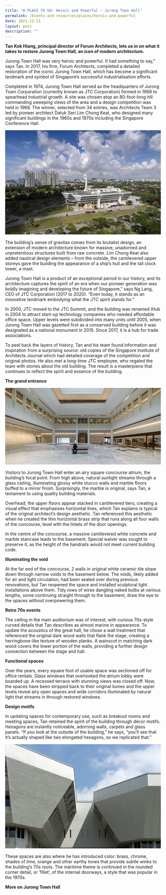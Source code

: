 ```yaml
---
title: "A PLACE TO GO: Heroic and Powerful – Jurong Town Hall"
permalink: /Events-and-resources/places/heroic-and-powerful
date: 2021-12-21
layout: post
description: ""
---
```

**Tan Kok Hiang, principal director of Forum Architects, lets us in on what it takes to restore Jurong Town Hall, an icon of modern architecture.**

Jurong Town Hall was very heroic and powerful. It had something to say,” says Tan. In 2017, his firm, Forum Architects, completed a detailed restoration of the iconic Jurong Town Hall, which has become a significant landmark and symbol of Singapore’s successful industrialisation efforts.

Completed in 1974, Jurong Town Hall served as the headquarters of Jurong Town Corporation (currently known as JTC Corporation) formed in 1968 to spearhead industrial growth. A site was chosen atop an 80-foot-long hill commanding sweeping views of the area and a design competition was held in 1969. The winner, selected from 34 entries, was Architects Team 3 led by pioneer architect Datuk Seri Lim Chong Keat, who designed many significant buildings in the 1960s and 1970s including the Singapore Conference Hall.

![Alt text for image on Isomer site](/images/jurong-town-hall-by-darren-soh/jurongtownhall_5.jpg)

The building’s sense of gravitas comes from its brutalist design, an extension of modern architecture known for massive, unadorned and unpretentious structures built from raw concrete. Lim Chong Keat also added nautical design elements – from the outside, the cantilevered upper storeys gave the building the appearance of a ship’s hull and the tall clock tower, a mast.

Jurong Town Hall is a product of an exceptional period in our history, and its architecture captures the spirit of an era when our pioneer generation was boldly imagining and developing the future of Singapore,” says Ng Lang, CEO of JTC Corporation (2017 to 2020). “Even today, it stands as an innovative landmark embodying what the JTC spirit stands for.”

In 2000, JTC moved to the JTC Summit, and the building was renamed iHub in 2004 to attract start-up technology companies who needed affordable office space. Upper levels were subdivided into many units until 2005, when Jurong Town Hall was gazetted first as a conserved building before it was designated as a national monument in 2015. Since 2017, it is a hub for trade associations.

To peel back the layers of history, Tan and his team found information and inspiration from a surprising source: old copies of the Singapore Institute of Architects Journal which had detailed coverage of the competition and original photos. He also met a long-time JTC employee, who regaled the team with stories about the old building. The result is a masterpiece that continues to reflect the spirit and essence of the building.

**The grand entrance**

![Alt text for image on Isomer site](/images/jurong-town-hall-by-darren-soh/jurongtownhall_3.jpg)

Visitors to Jurong Town Hall enter an airy square concourse atrium, the building’s focal point. From high above, natural sunlight streams through a glass ceiling, illuminating glossy white stucco walls and marble floors buffed to a mirror finish. Surprisingly, the marble is original, says Tan, a testament to using quality building materials.

Overhead, the upper floors appear stacked in cantilevered tiers, creating a visual effect that emphasises horizontal lines, which Tan explains is typical of the original architect’s design aesthetic. Tan referenced this aesthetic when he created the thin horizontal brass strip that runs along all four walls of the concourse, level with the lintels of the door openings.

In the centre of the concourse, a massive cantilevered white concrete and marble staircase leads to the basement. Special waiver was sought to preserve it, as the height of the handrails would not meet current building code.

**Illuminating the void**

At the far end of the concourse, 2 walls in original white ceramic tile slope down through narrow voids to the basement below. The voids, likely added for air and light circulation, had been sealed over during previous renovations, but Tan reopened the space and installed sculptural light installations above them. Tidy rows of wires dangling naked bulbs at various lengths, some continuing straight through to the basement, draw the eye to the spaces without overpowering them.

**Retro 70s events**

The ceiling in the main auditorium was of interest, with curious 70s-style curved details that Tan describes as almost marine in appearance. To update the acoustics of the great hall, he chose a wall treatment that referenced the original dark wood walls that flank the stage, creating a herringbone-like texture of wooden planks. A wainscot in matching dark wood covers the lower portion of the walls, providing a further design connection between the stage and hall.

**Functional spaces**

Over the years, every square foot of usable space was sectioned off for office rentals. Glass windows that overlooked the atrium lobby were boarded up. A recessed terrace with stunning views was closed off. Now, the spaces have been stripped back to their original bones and the upper levels reveal airy open spaces and wide corridors illuminated by natural light that streams in through restored windows.

**Design motifs**

In updating spaces for contemporary use, such as breakout rooms and meeting spaces, Tan retained the spirit of the building through décor motifs. Hexagons are instantly noticeable, adorning walls, carpets and glass panels. “If you look at the outside of the building,” he says, “you’ll see that it’s actually shaped like two elongated hexagons, so we replicated that.”

![Alt text for image on Isomer site](/images/jurong-town-hall-by-darren-soh/jurongtownhall_2.jpg)

These spaces are also where he has introduced color: brass, chrome, shades of lime, orange and other earthy tones that provide subtle winks to the building’s 70s roots. The maritime theme is continued in the rounded corner detail, or ‘fillet’, of the internal doorways, a style that was popular in the 1970s.

**More on Jurong Town Hall**

